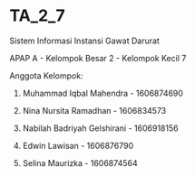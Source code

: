 # TA_2_7
Sistem Informasi Instansi Gawat Darurat

APAP A - Kelompok Besar 2 - Kelompok Kecil 7

Anggota Kelompok:

1. Muhammad Iqbal Mahendra - 1606874690

2. Nina Nursita Ramadhan - 1606834573

3. Nabilah Badriyah Gelshirani - 1606918156

4. Edwin Lawisan - 1606876790

5. Selina Maurizka - 1606874564
